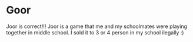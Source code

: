 # Goor
Joor is correct!!!
Joor is a game that me and my schoolmates were playing together in middle school.
I sold it to 3 or 4 person in my school ilegally :)
